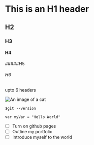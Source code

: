 # This is an H1 header 
## H2
### H3
#### H4
#####H5 
###### H6
upto 6 headers 

![An image of a cat](https://th.bing.com/th/id/OIP.HYOM8O6ZdP9OBDC8TI5XTgHaHh?w=185&h=187&c=7&r=0&o=7&dpr=2&pid=1.7&rm=3)

```
$git --version 
```
```
var myVar = "Hello World"
```

- [ ] Turn on github pages
- [ ] Outline my portfolio
- [ ] Introduce myself to the world
